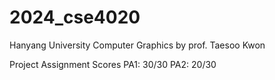 # 2024_cse4020
Hanyang University Computer Graphics by prof. Taesoo Kwon

Project Assignment Scores
  PA1: 30/30
  PA2: 20/30

